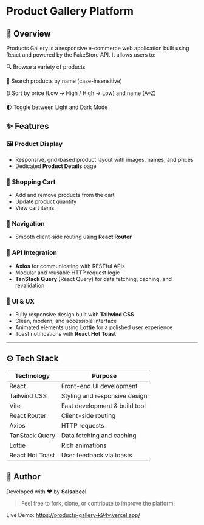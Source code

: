 #  Product Gallery Platform

## 🎯 Overview
Products Gallery is a responsive e-commerce web application built using React and powered by the FakeStore API. It allows users to:

🔍 Browse a variety of products

🧠 Search products by name (case-insensitive)

🔃 Sort by price (Low → High / High → Low) and name (A–Z)

🌓 Toggle between Light and Dark Mode


## ✨ Features
### 🖼️ Product Display

* Responsive, grid-based product layout with images, names, and prices
* Dedicated **Product Details** page

### 🛒 Shopping Cart

* Add and remove products from the cart
* Update product quantity
* View cart items

### 🧭 Navigation

* Smooth client-side routing using **React Router**


### 📡 API Integration

* **Axios** for communicating with RESTful APIs
* Modular and reusable HTTP request logic
* **TanStack Query** (React Query) for data fetching, caching, and revalidation

### 🎨 UI & UX

* Fully responsive design built with **Tailwind CSS**
* Clean, modern, and accessible interface
* Animated elements using **Lottie** for a polished user experience
* Toast notifications with **React Hot Toast**

---

## ⚙️ Tech Stack

| Technology      | Purpose                       |
| --------------- | ----------------------------- |
| React           | Front-end UI development      |
| Tailwind CSS    | Styling and responsive design |
| Vite            | Fast development & build tool |
| React Router    | Client-side routing           |
| Axios           | HTTP requests                 |
| TanStack Query  | Data fetching and caching     |
| Lottie          | Rich animations               |
| React Hot Toast | User feedback via toasts      |





## 🧑 Author

Developed with ❤️ by **Salsabeel**

> Feel free to fork, clone, or contribute to improve the platform!

Live Demo: https://products-gallery-k94v.vercel.app/
